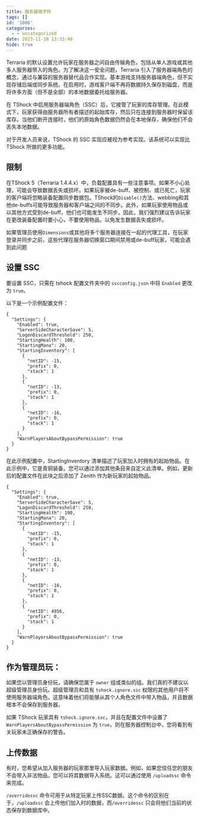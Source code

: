 ```yaml
---
title: 服务器端字符
tags: []
id: '1006'
categories:
  - - uncategorized
date: 2023-11-10 13:33:40
hide: true
---
```


Terraria 的默认设置允许玩家在服务器之间自由传输角色，包括从单人游戏或其他多人服务器带入的角色。为了解决这一安全问题，Terraria 引入了服务器端角色的概念，通过与兼容的服务器替代品合作实现。基本游戏支持服务器端角色，但不实现存储后端或同步系统。在启用时，游戏客户端不再将数据持久保存到磁盘，而是将许多方面（但不是全部）的本地数据委托给服务器。

在 TShock 中启用服务器端角色（SSC）后，它接管了玩家的库存管理。在此模式下，玩家获得由服务器所有者描述的起始库存，然后只在连接到服务器时保留该库存。当他们断开连接时，他们的原始角色数据仍然会在本地保存，确保他们不会丢失本地数据。

对于开发人员来说，TShock 的 SSC 实现应被视为参考实现。该系统可以实现比 TShock 所做的更多功能。

## **限制**

  
在TShock 5（Terraria 1.4.4.x）中，负载配置具有一些注意事项。如果不小心处理，可能会导致数据丢失或损坏。如果玩家被de-buff、被控制、或已死亡，玩家的客户端将忽略装备配置同步数据包。TShock的`Disable()`方法、webbing和其他de-buffs可能导致服务器和客户端之间的不同步。此外，如果玩家使用物品或以其他方式受到de-buff，他们也可能发生不同步。因此，我们强烈建议告诉玩家在更改装备配置时要小心，不要使用物品，以免发生数据丢失或损坏。

如果管理员使用`Dimensions`或其他将多个服务器连接在一起的代理工具，在玩家登录并同步之前，这些代理在服务器切换窗口期间禁用或de-buff玩家，可能会遇到此问题

## **设置 SSC**

要设置 SSC，只需在 tshock 配置文件夹中的 `sscconfig.json` 中将 `Enabled` 更改为 `true`。

以下是一个示例配置文件：

```
{
  "Settings": {
    "Enabled": true,
    "ServerSideCharacterSave": 5,
    "LogonDiscardThreshold": 250,
    "StartingHealth": 100,
    "StartingMana": 20,
    "StartingInventory": [
      {
        "netID": -15,
        "prefix": 0,
        "stack": 1
      },
      {
        "netID": -13,
        "prefix": 0,
        "stack": 1
      },
      {
        "netID": -16,
        "prefix": 0,
        "stack": 1
      }
    ],
    "WarnPlayersAboutBypassPermission": true
  }
}
```

在此示例配置中，StartingInventory 清单描述了玩家加入时拥有的起始物品。在此示例中，它是青铜装备。您可以通过添加其他条目来自定义此清单。例如，更新后的配置文件在此块之后添加了 Zenith 作为新玩家的起始物品。

```
{
  "Settings": {
    "Enabled": true,
    "ServerSideCharacterSave": 5,
    "LogonDiscardThreshold": 250,
    "StartingHealth": 100,
    "StartingMana": 20,
    "StartingInventory": [
      {
        "netID": -15,
        "prefix": 0,
        "stack": 1
      },
      {
        "netID": -13,
        "prefix": 0,
        "stack": 1
      },
      {
        "netID": -16,
        "prefix": 0,
        "stack": 1
      },
      {
        "netID": 4956,
        "prefix": 0,
        "stack": 1
      }
    ],
    "WarnPlayersAboutBypassPermission": true
  }
}
```

## **作为管理员玩：**

如果您以管理员身份玩，请确保您属于 `owner` 组或类似的组。我们真的不建议以超级管理员身份玩。超级管理员和具有 `tshock.ignore.ssc` 权限的其他用户将不使用服务器端角色。这意味着他们将能够从其个人角色文件中带入物品，并且数据根本不会保存到服务器。

如果 TShock 玩家具有 `tshock.ignore.ssc`，并且在配置文件中设置了 `WarnPlayersAboutBypassPermission` 为 `true`，则在服务器控制台中，您将看到有关玩家未正确保存的警告。

## 上传数据

有时，您希望从加入服务器的玩家那里导入玩家数据。例如，如果您信任您的朋友不会带入非法物品，您可以将其数据导入系统。这可以通过使用 `/uploadssc` 命令来完成。

`/overridessc` 命令可用于从特定玩家上传SSC数据。这个命令的区别在于，`/uploadssc` 会上传他们加入时的数据，而`/overridessc` 只会将他们当前的状态保存到数据库中。
